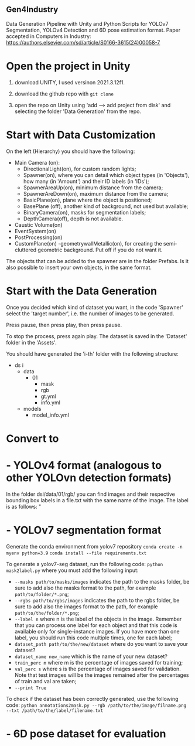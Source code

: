 ## Gen4Industry
Data Generation Pipeline with Unity and Python Scripts for YOLOv7 Segmentation, YOLOv4 Detection and 6D pose estimation format.
Paper accepted in Computers in Industry: https://authors.elsevier.com/sd/article/S0166-3615(24)00058-7

# Open the project in Unity

1) download UNITY, I used versinon 2021.3.12f1.

2) download the github repo with ```git clone```

3) open the repo on Unity using 'add --> add project from disk' and selecting the folder 'Data Generation' from the repo. 

# Start with Data Customization

On the left (Hierarchy) you should have the following:
- Main Camera (on):
    - DirectionalLight(on), for custom random lights;
    - Spawner(on), where you can detail which object types (in 'Objects'), how many (in 'Amount') and their ID labels (in 'IDs');
    - SpawnerAreaUp(on), minimum distance from the camera;
    - SpawnerAreDown(on), maximum distance from the camera;
    - BasicPlane(on), plane where the object is positioned;
    - BasePlane (off), another kind of background, not used but available;
    - BinaryCamera(on), masks for segmentation labels;
    - DepthCamera(off), depth is not available.
- Caustic Volume(on)
- EventSystem(on)
- PostProcessing(on)
- CustomPlane(on)
    -geometrywallMetallic(on), for creating the semi-cluttered geometric background. Put off if you do not want it. 

The objects that can be added to the spawner are in the folder Prefabs. Is it also possible to insert your own objects, in the same format.


# Start with the Data Generation

Once you decided which kind of dataset you want, in the code 'Spawner' select the 'target number', i.e. the number of images to be generated.

Press pause, then press play, then press pause.

To stop the process, press again play. The dataset is saved in the 'Dataset' folder in the 'Assets'.

You should have generated the 'i-th' folder with the following structure:
- ds i
    - data
        - 01
            - mask
            - rgb
            - gt.yml
            - info.yml
    - models
        - model_info.yml


# Convert to 
# - YOLOv4 format (analogous to other YOLOvn detection formats)
In the folder dsi/data/01/rgb/ you can find images and their respective bounding box labels in a file.txt with the same name of the image. The label is as follows: " 
# - YOLOv7 segmentation format
Generate the conda environment from yolov7 repository
```conda create -n myenv python=3.9```
```conda install --file requirements.txt```

To generate a yolov7-seg dataset, run the following code:
```python mask2label.py```
where you must add the following input:
- ```--masks path/to/masks/images``` indicates the path to the masks folder, be sure to add also the masks format to the path, for example ```path/to/folder/*.png```;
- ```--rgbs path/to/rgbs/images``` indicates the path to the rgbs folder, be sure to add also the images format to the path, for example ```path/to/the/folder/*.png```;
- ```--label n``` where n is the label of the objects in the image. Remember that you can process one label for each object and that this code is available only for single-instance images. If you have more than one label, you should run this code multiple times, one for each label;
- ```dataset_path path/to/the/new/dataset``` where do you want to save your dataset?
- ```dataset_name new_name``` which is the name of your new dataset?
- ```train_perc m``` where m is the percentage of images saved for training;
- ```val_perc s``` where s is the percentage of images saved for validation. Note that test images will be the images remained after the percentages of train and val are taken; 
- ```--print True```


To check if the dataset has been correctly generated, use the following code:
```python annotations2mask.py --rgb /path/to/the/image/filname.png --txt /path/to/the/label/filename.txt```


# - 6D pose dataset for evaluation


